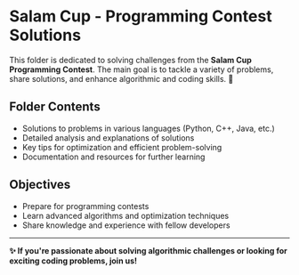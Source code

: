 # Salam Cup - Programming Contest Solutions

This folder is dedicated to solving challenges from the **Salam Cup Programming Contest**. The main goal is to tackle a variety of problems, share solutions, and enhance algorithmic and coding skills. 🚀

## Folder Contents
- Solutions to problems in various languages (Python, C++, Java, etc.)
- Detailed analysis and explanations of solutions
- Key tips for optimization and efficient problem-solving
- Documentation and resources for further learning

## Objectives
- Prepare for programming contests
- Learn advanced algorithms and optimization techniques
- Share knowledge and experience with fellow developers

---

**✨ If you're passionate about solving algorithmic challenges or looking for exciting coding problems, join us!**

